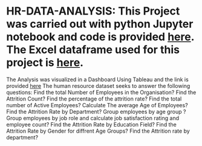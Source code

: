 # HR-DATA-ANALYSIS: This Project was carried out with python Jupyter notebook and code is provided [here](https://github.com/Joyce696/HR-DATA-ANALYSIS/blob/d46f9994f7053ddef72c35661c25112196fc0733/HR_DATA%20%20%20Analysis.ipynb). The Excel dataframe used for this project is [here](https://github.com/Joyce696/HR-DATA-ANALYSIS/blob/9a16c516527259bc6b5beee642162a6509b25350/HR_Data.xlsx).
The Analysis was visualized in a Dashboard Using Tableau and the link is provided
[here](https://public.tableau.com/app/profile/joyce.ejezie/viz/HRDataAnalysis_16742407487450/HRANALYTICSDASHBOARD) 
The human resource dataset seeks to answer the following questions:
Find the total Number of Employees in the Organisation?
Find the Attrition Count?
Find the percentage of the attrition rate?
Find the total number of Active Employees?
Calculate The average Age of Employees?
Find the Attrition Rate by Department?
Group employees by age group ?
Group employees by job role and calculate job satisfaction rating and employee count?
Find the Attrition Rate by Education Field?
Find the Attrition Rate by Gender for diffrent Age Groups?
Find the Attrition rate by department? 
